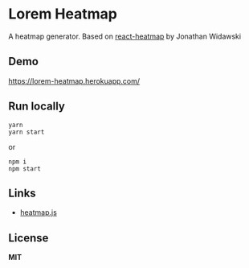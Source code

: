 # Lorem Heatmap

A heatmap generator. Based on [react-heatmap](https://github.com/JonathanWi/react-heatmap) by Jonathan Widawski

## Demo

https://lorem-heatmap.herokuapp.com/

## Run locally

```
yarn
yarn start
```

or

```
npm i
npm start
```

## Links

* [heatmap.js](https://www.patrick-wied.at/static/heatmapjs/)

## License

**MIT**

